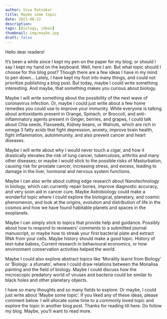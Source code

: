 ```yaml
---
author: Siva Ratnakar
title: Maybe some topic
date: 2021-08-22
description: 
tags: [Biology, ideas]
thumbnail: img/maybe.jpg
draft: false
---
```


Hello dear readers!

It’s been a while since I kept my pen on the paper for my blog; or should I say I kept my hand on the keyboard. Well, here I am. But what topic should I choose for this blog post? Though there are a few ideas I have in my mind to pen down… Lately, I have kept my foot into many things, and could not prioritize publishing a blog post. But today, maybe I could write something interesting. And maybe, that something makes you curious about biology.

Maybe I will write something about the possibility of the next wave of coronavirus infection. Or, maybe I could just write about a few home remedies you could use to improve your immunity. While everyone is talking about antioxidants present in Orange, Spinach, or Broccoli, and anti-inflammatory agents present in Ginger, berries, and grapes, I could talk about Chia seeds, Flaxseeds, Kidney beans, or Walnuts, which are rich in omega 3 fatty acids that fight depression, anxiety, improve brain health, fight inflammation, autoimmunity, and also prevent cancer and heart diseases.

Maybe I will write about why I would never touch a cigar, and how it drastically elevates the risk of lung cancer, tuberculosis, arthritis and many other diseases; or maybe I would stick to the possible risks of Masturbation, causing risk for prostate cancer, increasing stress, and excess, leading to damage in the liver, hormonal and nervous system functions.

Maybe I can also write about cutting edge research about Nanotechnology in biology, which can currently repair bones, improve diagnostic accuracy, and very soon aid in cancer cure. Maybe Astrobiology could make a wonderful topic where I could explore the biological, planetary, and cosmic phenomenon, and look at the origins, evolution and distribution of life in the cosmos and how we have found habitable planets and spaces in the exoplanets.

Maybe I can simply stick to topics that provide help and guidance. Possibly about how to respond to reviewers’ comments to a submitted journal manuscript, or maybe how to streak your first bacterial plate and extract RNA from your cells. Maybe history should make a good topic. History of test-tube babies, Current research in behavioural economics, or how environment conservation activities helped the world.

Maybe I could also explore abstract topics like ‘Morality learnt from Biology’ or ‘Biology: a sfumato’, where I could draw relations between the Monalisa painting and the field of biology. Maybe I could discuss how the microscopic predatory world of viruses and bacteria could be similar to black holes and other planetary objects.

I have so many thoughts and so many fields to explore. Or maybe, I could just write about ‘Maybe some topic’. If you liked any of these ideas, please comment below. I will allocate some time to a commonly loved topic and explore the topic in another blog post. Thanks for reading till here. Do follow my blog. Maybe, you’ll want to read more.
